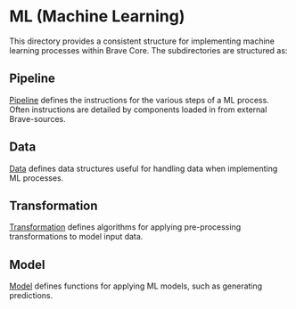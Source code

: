 # ML (Machine Learning)

This directory provides a consistent structure for implementing machine learning processes within Brave Core. The subdirectories are structured as:

## Pipeline

[Pipeline](pipeline/README.md) defines the instructions for the various steps of a ML process. Often instructions are detailed by components loaded in from external Brave-sources.

## Data

[Data](data/README.md) defines data structures useful for handling data when implementing ML processes.

## Transformation

[Transformation](transformation/README.md) defines algorithms for applying pre-processing transformations to model input data.

## Model

[Model](model/README.md) defines functions for applying ML models, such as generating predictions.
